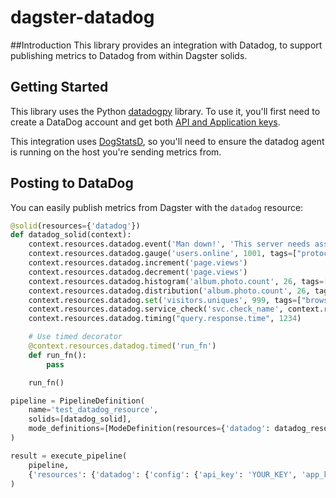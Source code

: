 # dagster-datadog

##Introduction
This library provides an integration with Datadog, to support publishing metrics to Datadog from within Dagster solids.

## Getting Started
This library uses the Python [datadogpy](https://github.com/DataDog/datadogpy) library. To use it, you'll first need to create a DataDog account and get both [API and Application keys](https://docs.datadoghq.com/account_management/api-app-keys/).

This integration uses [DogStatsD](https://docs.datadoghq.com/developers/dogstatsd/), so you'll need to ensure the datadog agent is running on the host you're sending metrics from.

## Posting to DataDog
You can easily publish metrics from Dagster with the `datadog` resource:

```python
@solid(resources={'datadog'})
def datadog_solid(context):
    context.resources.datadog.event('Man down!', 'This server needs assistance.')
    context.resources.datadog.gauge('users.online', 1001, tags=["protocol:http"])
    context.resources.datadog.increment('page.views')
    context.resources.datadog.decrement('page.views')
    context.resources.datadog.histogram('album.photo.count', 26, tags=["gender:female"])
    context.resources.datadog.distribution('album.photo.count', 26, tags=["color:blue"])
    context.resources.datadog.set('visitors.uniques', 999, tags=["browser:ie"])
    context.resources.datadog.service_check('svc.check_name', context.resources.datadog.WARNING)
    context.resources.datadog.timing("query.response.time", 1234)

    # Use timed decorator
    @context.resources.datadog.timed('run_fn')
    def run_fn():
        pass

    run_fn()

pipeline = PipelineDefinition(
    name='test_datadog_resource',
    solids=[datadog_solid],
    mode_definitions=[ModeDefinition(resources={'datadog': datadog_resource})],
)

result = execute_pipeline(
    pipeline,
    {'resources': {'datadog': {'config': {'api_key': 'YOUR_KEY', 'app_key': 'YOUR_KEY'}}}},
)

```
